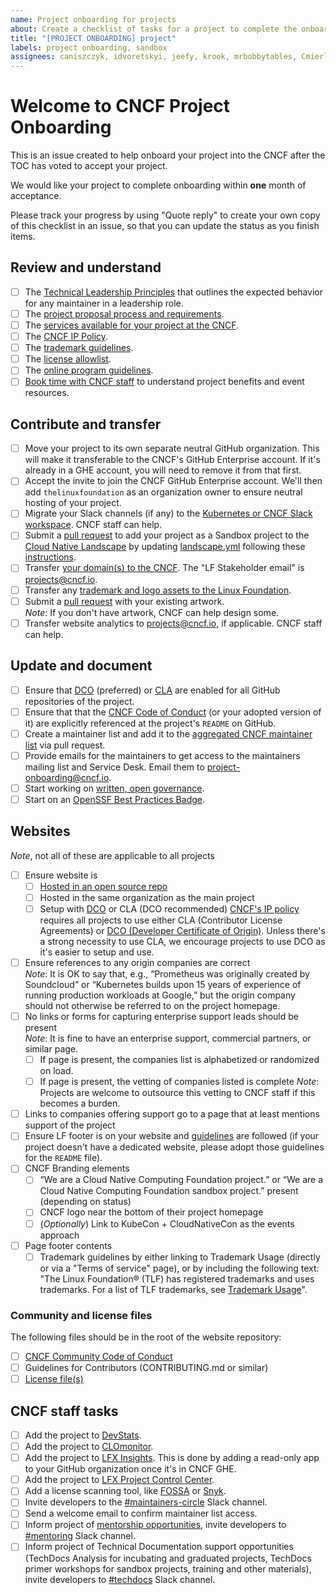 ```yaml
---
name: Project onboarding for projects
about: Create a checklist of tasks for a project to complete the onboarding process
title: "[PROJECT ONBOARDING] project"
labels: project onboarding, sandbox
assignees: caniszczyk, idvoretskyi, jeefy, krook, mrbobbytables, Cmierly
---
```


# Welcome to CNCF Project Onboarding

This is an issue created to help onboard your project into the CNCF after the TOC has voted to accept your project.

We would like your project to complete onboarding within **one** month of acceptance.

Please track your progress by using "Quote reply" to create your own copy of this checklist in an issue, so that you can update the status as you finish items.

## Review and understand

- [ ] The [Technical Leadership Principles](https://github.com/cncf/toc/blob/main/PRINCIPLES.md#technical-leadership-principles) that outlines the expected behavior for any maintainer in a leadership role.
- [ ] The [project proposal process and requirements](https://github.com/cncf/toc/blob/main/process/README.md).
- [ ] The [services available for your project at the CNCF](https://contribute.cncf.io/resources/project-services/).
- [ ] The [CNCF IP Policy](https://github.com/cncf/foundation/blob/main/charter.md#11-ip-policy).
- [ ] The [trademark guidelines](https://www.linuxfoundation.org/legal/trademark-usage).
- [ ] The [license allowlist](https://github.com/cncf/foundation/blob/main/allowed-third-party-license-policy.md#approved-licenses-for-allowlist).
- [ ] The [online program guidelines](https://github.com/cncf/foundation/blob/main/online-programs-guidelines.md).
- [ ] [Book time with CNCF staff](http://project-meetings.cncf.io) to understand project benefits and event resources.

## Contribute and transfer

- [ ] Move your project to its own separate neutral GitHub organization. This will make it transferable to the CNCF's GitHub Enterprise account. If it's already in a GHE account, you will need to remove it from that first.
- [ ] Accept the invite to join the CNCF GitHub Enterprise account. We'll then add `thelinuxfoundation` as an organization owner to ensure neutral hosting of your project.
- [ ] Migrate your Slack channels (if any) to the [Kubernetes or CNCF Slack workspace](https://slack.com/help/articles/217872578-Import-data-from-one-Slack-workspace-to-another). CNCF staff can help.
- [ ] Submit a [pull request](https://github.com/cncf/landscape/pulls) to add your project as a Sandbox project to the [Cloud Native Landscape](https://landscape.cncf.io) by updating [landscape.yml](https://github.com/cncf/landscape/blob/master/landscape.yml) following these [instructions](https://github.com/cncf/landscape2/blob/main/docs/config/data.yml).
- [ ] Transfer [your domain(s) to the CNCF](https://jira.linuxfoundation.org/plugins/servlet/theme/portal/2/create/63). The "LF Stakeholder email" is <projects@cncf.io>.
- [ ] Transfer any [trademark and logo assets to the Linux Foundation](https://github.com/cncf/foundation/tree/main/agreements).
- [ ] Submit a [pull request](https://github.com/cncf/artwork) with your existing artwork.  
_Note_: If you don't have artwork, CNCF can help design some.
- [ ] Transfer website analytics to <projects@cncf.io>, if applicable. CNCF staff can help.

## Update and document

- [ ] Ensure that [DCO](https://github.com/apps/dco) (preferred) or [CLA](https://github.com/cncf/cla) are enabled for all GitHub repositories of the project.
- [ ] Ensure that that the [CNCF Code of Conduct](https://github.com/cncf/foundation/blob/main/code-of-conduct.md) (or your adopted version of it) are explicitly referenced at the project's `README` on GitHub.
- [ ] Create a maintainer list and add it to the [aggregated CNCF maintainer list](https://maintainers.cncf.io) via pull request.
- [ ] Provide emails for the maintainers to get access to the maintainers mailing list and Service Desk. Email them to <project-onboarding@cncf.io>.
- [ ] Start working on [written, open governance](https://contribute.cncf.io/maintainers/governance/).
- [ ] Start on an [OpenSSF Best Practices Badge](https://www.bestpractices.dev/en).

## Websites

_Note_, not all of these are applicable to all projects

- [ ] Ensure website is
  - [ ] [Hosted in an open source repo](https://github.com/cncf/techdocs/blob/main/docs/repo-setup.md)
  - [ ] Hosted in the same organization as the main project
  - [ ] Setup with [DCO](https://github.com/apps/dco) or CLA (DCO recommended)
[CNCF's IP policy](https://github.com/cncf/foundation/blob/master/charter.md#11-ip-policy)
requires all projects to use either CLA (Contributor License Agreements)
or [DCO (Developer Certificate of Origin)](https://github.com/apps/dco).
Unless there's a strong necessity to use CLA, we encourage projects to
use DCO as it's easier to setup and use.
- [ ] Ensure references to any origin companies are correct  
  _Note_: It is OK to say that, e.g., “Prometheus was originally created by
  Soundcloud” or “Kubernetes builds upon 15 years of experience of running
  production workloads at Google,” but the origin company should not otherwise
  be referred to on the project homepage.
- [ ] No links or forms for capturing enterprise support leads should be present  
  _Note_: It is fine to have an enterprise support, commercial partners, or similar page.
  - [ ] If page is present, the companies list is alphabetized or randomized on load.
  - [ ] If page is present, the vetting of companies listed is complete
    _Note_: Projects are welcome to outsource this vetting to CNCF staff if this
    becomes a burden.
- [ ] Links to companies offering support go to a page that at least mentions 
  support of the project
- [ ] Ensure LF footer is on your website and [guidelines](https://github.com/cncf/foundation/blob/main/website-guidelines.md) are followed (if your project doesn't have a dedicated website, please adopt those guidelines for the `README` file).
- [ ] CNCF Branding elements
  - [ ] “We are a Cloud Native Computing Foundation project.” or “We are a Cloud
    Native Computing Foundation sandbox project.” present (depending on
    status)
  - [ ] CNCF logo near the bottom of their project homepage
  - [ ] (_Optionally_) Link to KubeCon + CloudNativeCon as the events approach
- [ ] Page footer contents
  - [ ] Trademark guidelines by either linking to Trademark Usage (directly or
    via a "Terms of service" page), or by including the following text:<br/>
    "The Linux Foundation® (TLF) has registered trademarks and uses
    trademarks. For a list of TLF trademarks, see
    [Trademark Usage](https://www.linuxfoundation.org/trademark-usage/)".

### Community and license files

The following files should be in the root of the website repository:

- [ ] [CNCF Community Code of Conduct](https://github.com/cncf/foundation/blob/master/code-of-conduct.md)
- [ ] Guidelines for Contributors (CONTRIBUTING.md or similar)
- [ ] [License file(s)](./repo-setup.md#license-files)

## CNCF staff tasks

- [ ] Add the project to [DevStats](https://devstats.cncf.io/).
- [ ] Add the project to [CLOmonitor](https://clomonitor.io/).
- [ ] Add the project to [LFX Insights](https://insights.lfx.linuxfoundation.org/). This is done by adding a read-only app to your GitHub organization once it's in CNCF GHE.
- [ ] Add the project to [LFX Project Control Center](https://projectadmin.lfx.linuxfoundation.org/project/a0941000002wBz4AAE).
- [ ] Add a license scanning tool, like [FOSSA](https://fossa.com/) or [Snyk](https://snyk.io/).
- [ ] Invite developers to the [#maintainers-circle](https://app.slack.com/client/T08PSQ7BQ/C014YQ8CDCG) Slack channel.
- [ ] Send a welcome email to confirm maintainer list access.
- [ ] Inform project of [mentorship opportunities](https://github.com/cncf/mentoring/), invite developers to [#mentoring](https://cloud-native.slack.com/archives/CGPK98JNQ) Slack channel.
- [ ] Inform project of Technical Documentation support opportunities (TechDocs Analysis for incubating and graduated projects, TechDocs primer workshops for sandbox projects, training and other materials), invite developers to [#techdocs](https://cloud-native.slack.com/archives/CUJ6W5TLM) Slack channel.
